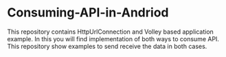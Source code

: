# Consuming-API-in-Andriod
This repository contains HttpUrlConnection and Volley based application example. In this you will find implementation of both ways to consume API. This repository show examples to send receive the data in both cases. 
